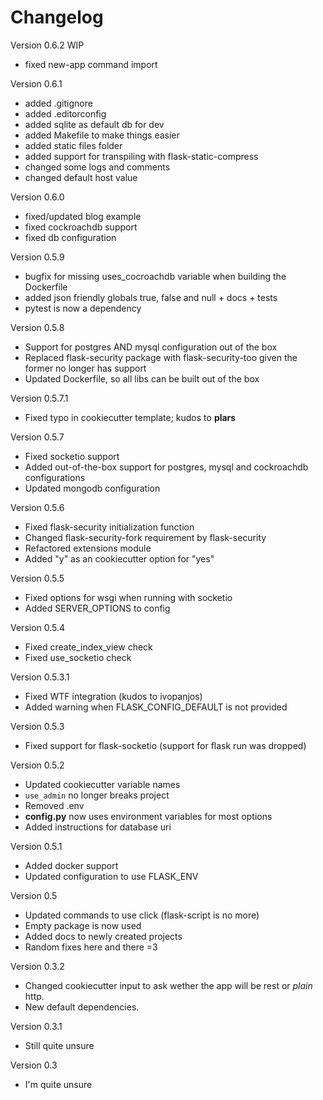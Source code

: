 Changelog
=========

Version 0.6.2 WIP

- fixed new-app command import

Version 0.6.1

- added .gitignore
- added .editorconfig
- added sqlite as default db for dev
- added Makefile to make things easier
- added static files folder
- added support for transpiling with flask-static-compress
- changed some logs and comments
- changed default host value

Version 0.6.0

- fixed/updated blog example
- fixed cockroachdb support
- fixed db configuration

Version 0.5.9

- bugfix for missing uses_cocroachdb variable when building the Dockerfile
- added json friendly globals true, false and null + docs + tests
- pytest is now a dependency

Version 0.5.8

- Support for postgres AND mysql configuration out of the box
- Replaced flask-security package with flask-security-too given the former no longer has support
- Updated Dockerfile, so all libs can be built out of the box

Version 0.5.7.1

- Fixed typo in cookiecutter template; kudos to **plars**

Version 0.5.7

- Fixed socketio support
- Added out-of-the-box support for postgres, mysql and cockroachdb configurations
- Updated mongodb configuration

Version 0.5.6

- Fixed flask-security initialization function
- Changed flask-security-fork requirement by flask-security
- Refactored extensions module
- Added "y" as an cookiecutter option for "yes"

Version 0.5.5

- Fixed options for wsgi when running with socketio
- Added SERVER_OPTIONS to config

Version 0.5.4

- Fixed create_index_view check
- Fixed use_socketio check

Version 0.5.3.1

- Fixed WTF integration (kudos to ivopanjos)
- Added warning when FLASK_CONFIG_DEFAULT is not provided

Version 0.5.3

- Fixed support for flask-socketio (support for flask run was dropped)

Version 0.5.2

- Updated cookiecutter variable names
- `use_admin` no longer breaks project
- Removed .env
- **config.py** now uses environment variables for most options
- Added instructions for database uri

Version 0.5.1

- Added docker support
- Updated configuration to use FLASK_ENV

Version 0.5

- Updated commands to use click (flask-script is no more)
- Empty package is now used
- Added docs to newly created projects
- Random fixes here and there =3

Version 0.3.2

- Changed cookiecutter input to ask wether the app will be rest or _plain_ http.
- New default dependencies.

Version 0.3.1

- Still quite unsure

Version 0.3

- I'm quite unsure
